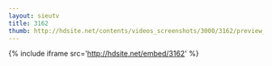 ```yaml
---
layout: sieutv
title: 3162
thumb: http://hdsite.net/contents/videos_screenshots/3000/3162/preview_360p.mp4.jpg
---
```

{% include iframe src='http://hdsite.net/embed/3162' %}
 
